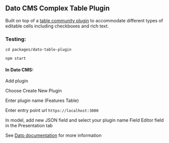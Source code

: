 ## Dato CMS Complex Table Plugin

Built on top of a [table community plugin](https://www.datocms.com/marketplace/plugins/i/datocms-plugin-table-editor?s=table) to accommodate different types of editable cells including checkboxes and rich text. 

### Testing:

`cd packages/dato-table-plugin`

`npm start`

#### In Dato CMS:

Add plugin

Choose Create New Plugin

Enter plugin name (Features Table)

Enter entry point url `https://localhost:3000`

In model, add new JSON field and select your plugin name Field Editor field in the Presentation tab

See [Dato documentation](https://www.datocms.com/docs/plugin-sdk/build-your-first-plugin) for more information